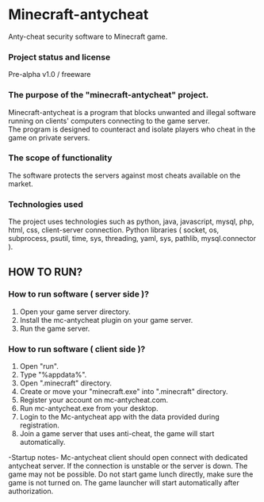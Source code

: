 # Minecraft-antycheat
Anty-cheat security software to Minecraft game.

### Project status and license
Pre-alpha v1.0 / freeware

### The purpose of the "minecraft-antycheat" project.
Minecraft-antycheat is a program that blocks unwanted and illegal software running on clients' computers connecting to the game server.  
The program is designed to counteract and isolate players who cheat in the game on private servers.

### The scope of functionality
The software protects the servers against most cheats available on the market.

### Technologies used
The project uses technologies such as python, java, javascript, mysql, php, html, css, client-server connection.
Python libraries ( socket, os, subprocess, psutil, time, sys, threading, yaml, sys, pathlib, mysql.connector ).


## HOW TO RUN?

### How to run software ( server side )?
1. Open your game server directory.
2. Install the mc-antycheat plugin on your game server.
3. Run the game server.

### How to run software ( client side )?
1. Open "run".
2. Type "%appdata%".
3. Open ".minecraft" directory.
4. Create or move your "minecraft.exe" into ".minecraft" directory. 
5. Register your account on mc-antycheat.com.
6. Run mc-antycheat.exe from your desktop. 
7. Login to the Mc-antycheat app with the data provided during registration.
8. Join a game server that uses anti-cheat, the game will start automatically.

-Startup notes-
Mc-antycheat client should open connect with dedicated antycheat server. 
If the connection is unstable or the server is down. The game may not be possible.
Do not start game lunch directly, make sure the game is not turned on.
The game launcher will start automatically after authorization.








